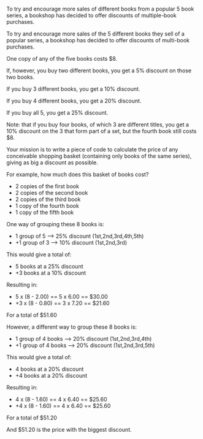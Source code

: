 To try and encourage more sales of different books from a popular 5 book series, a bookshop has decided to offer discounts of multiple-book purchases.

To try and encourage more sales of the 5 different books
they sell of a popular series, a bookshop has decided to
offer discounts of multi-book purchases. 

One copy of any of the five books costs $8. 

If, however, you buy two different books, you get a 5%
discount on those two books.

If you buy 3 different books, you get a 10% discount. 

If you buy 4 different books, you get a 20% discount.

If you buy all 5, you get a 25% discount. 

Note: that if you buy four books, of which 3 are
different titles, you get a 10% discount on the 3 that
form part of a set, but the fourth book still costs $8. 

Your mission is to write a piece of code to calculate the
price of any conceivable shopping basket (containing only
books of the same series), giving as big a discount as
possible.

For example, how much does this basket of books cost?

- 2 copies of the first book
- 2 copies of the second book
- 2 copies of the third book
- 1 copy of the fourth book
- 1 copy of the fifth book
 
One way of grouping these 8 books is:

- 1 group of 5 --> 25% discount (1st,2nd,3rd,4th,5th)
- +1 group of 3 --> 10% discount (1st,2nd,3rd)

This would give a total of:

- 5 books at a 25% discount
- +3 books at a 10% discount

Resulting in:

- 5 x (8 - 2.00) == 5 x 6.00 == $30.00
- +3 x (8 - 0.80) == 3 x 7.20 == $21.60

For a total of $51.60

However, a different way to group these 8 books is:

- 1 group of 4 books --> 20% discount  (1st,2nd,3rd,4th)
- +1 group of 4 books --> 20% discount  (1st,2nd,3rd,5th)

This would give a total of:

- 4 books at a 20% discount
- +4 books at a 20% discount

Resulting in:

- 4 x (8 - 1.60) == 4 x 6.40 == $25.60
- +4 x (8 - 1.60) == 4 x 6.40 == $25.60

For a total of $51.20

And $51.20 is the price with the biggest discount.
